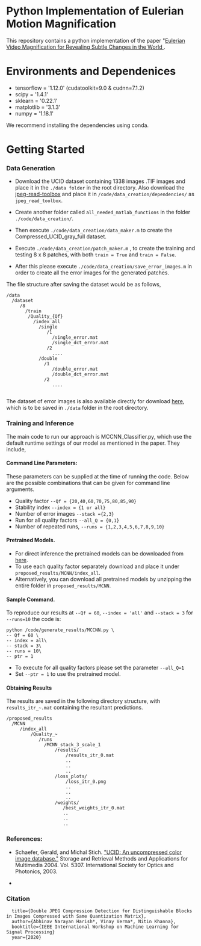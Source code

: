 # Python Implementation of Eulerian Motion Magnification

This repository contains a python implementation of the paper "[Eulerian Video Magnification for Revealing Subtle Changes in the World
]("http://people.csail.mit.edu/mrub/evm/").

# Environments and Dependenices

+ tensorflow = '1.12.0' (cudatoolkit=9.0 & cudnn=7.1.2)
+ scipy = '1.4.1'
+ sklearn = '0.22.1'
+ matplotlib = '3.1.3'
+ numpy = '1.18.1'

We recommend installing the dependencies using conda. 

# Getting Started
### Data Generation

+ Download the UCID dataset containing 1338 images .TIF images and place it in the `./data folder` in the root directory. Also download the [jpeg-read-toolbox](http://dde.binghamton.edu/download/jpeg_toolbox.zip) and place it in `/code/data_creation/dependencies/` as `jpeg_read_toolbox`. 

+ Create another folder called `all_needed_matlab_functions` in the folder `./code/data_creation/`. 

+ Then execute `./code/data_creation/data_maker.m` to create the Compressed_UCID_gray_full dataset. 

+ Execute  `./code/data_creation/patch_maker.m` , to create the training and testing 8 x 8 patches, with both `train = True` and `train = False`. 

+ After this please execute `./code/data_creation/save_error_images.m` in order to create all the error images for the generated patches. 

The file structure after saving the dataset would be as follows, 

```
/data
  /dataset
     /8
       /train
        /Quality_{Qf}
          /index_all
            /single
               /1
                 /single_error.mat
                 /single_dct_error.mat
               /2
                 ....
            /double
              /1
                 /double_error.mat
                 /double_dct_error.mat
              /2
                 ....
     
```

The dataset of error images is also available directly for download [here](https://drive.google.com/drive/folders/1nGSVn4so7GqcdH_4mHymqveYSWvuNriQ?usp=sharing), which is to be saved in `./data` folder in the root directory. 

### Training and Inference

The main code to run our approach is MCCNN_Classifier.py, which use the default runtime settings of our model as mentioned in the paper. They include, 

#### Command Line Parameters: 

These parameters can be supplied at the time of running the code. Below are the possible combinations that can be given for command line arguments. 

-  Quality factor `--Qf = {20,40,60,70,75,80,85,90}`
-  Stability index  `--index = {1 or all}`
-  Number of error images `--stack ={2,3}`
-  Run for all quality factors `--all_Q = {0,1}`
-  Number of repeated runs, `--runs = {1,2,3,4,5,6,7,8,9,10}`

#### Pretrained Models.

- For direct inference the pretrained models can be downloaded from [here](https://drive.google.com/drive/folders/1bpR2UoW7VyibSNFcQynlm_dnK1ITGGSi?usp=sharing).
- To use each quality factor separately download and place it under `proposed_results/MCNN/index_all`. 
- Alternatively, you can download all pretrained models by unzipping  the entire folder in `proposed_results/MCNN`.


#### Sample Command. 

To reproduce our results at `--Qf = 60`, `--index = 'all'` and `--stack = 3` for `--runs=10` the code is: 
```shell
python /code/generate_results/MCCNN.py \
-- Qf = 60 \
-- index = all\
-- stack = 3\
-- runs = 10\
-- ptr = 1
```
- To execute for all quality factors please set the parameter `--all_Q=1`
- Set `--ptr = 1` to use the pretrained model. 

#### Obtaining Results 

The results are saved in the following directory structure, with `results_itr_~.mat` containing the resultant predictions. 

```
/proposed_results
  /MCNN
     /index_all
         /Quality_~
            /runs
              /MCNN_stack_3_scale_1
                  /results/
                      /results_itr_0.mat
                      ..
                      ..
                      ..
                  /loss_plots/
                      /loss_itr_0.png
                      ..
                      ..
                      ..
                  /weights/
                     /best_weights_itr_0.mat
                     ..
                     ..
                     ..
```

### References: 

- Schaefer, Gerald, and Michal Stich. ["UCID: An uncompressed color image database."](https://www.spiedigitallibrary.org/conference-proceedings-of-spie/5307/0000/UCID-an-uncompressed-color-image-database/10.1117/12.525375.short) Storage and Retrieval Methods and Applications for Multimedia 2004. Vol. 5307. International Society for Optics and Photonics, 2003.

- 

### Citation 

```@inproceedings{Harish2020Double,
  title={Double JPEG Compression Detection for Distinguishable Blocks in Images Compressed with Same Quantization Matrix},
  author={Abhinav Narayan Harish*, Vinay Verma*, Nitin Khanna},
  booktitle={IEEE International Workshop on Machine Learning for Signal Processing}
  year={2020}
```
